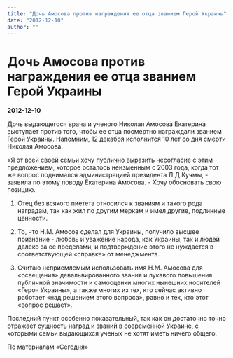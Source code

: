 ```yaml
---
title: "Дочь Амосова против награждения ее отца званием Герой Украины"
date: "2012-12-10"
author: ""
---
```


# Дочь Амосова против награждения ее отца званием Герой Украины

**2012-12-10** 

Дочь выдающегося врача и ученого Николая Амосова Екатерина выступает против того, чтобы ее отца посмертно награждали званием Герой Украины. Напомним, 12 декабря исполнится 10 лет со дня смерти Николая Амосова.

«Я от всей своей семьи хочу публично выразить несогласие с этим предложением, которое осталось неизменным с 2003 года, когда тот же вопрос поднимался администрацией президента Л.Д.Кучмы, - заявила по этому поводу Екатерина Амосова. - Хочу обосновать свою позицию.

1. Отец без всякого пиетета относился к званиям и такого рода наградам, так как жил по другим меркам и имел другие, подлинные ценности.

2. То, что Н.М. Амосов сделал для Украины, получило высшее признание - любовь и уважение народа, как Украины, так и людей далеко за ее пределами, и подтверждение этого не нуждается в соответствующей «справке» от менеджмента.

3. Считаю неприемлемым использовать имя Н.М. Амосова для «освещения» девальвированного звания и лукавого повышения публичной значимости и самооценки многих нынешних носителей «Героя Украины», а также многих из тех, кто сейчас активно работает «над решением этого вопроса», равно и тех, кто этот «вопрос решает».

Последний пункт особенно показательный, так как он достаточно точно отражает сущность наград и званий в современной Украине, с которыми семьи выдающихся ученых не хотят иметь ничего общего.

По материалам «Сегодня»